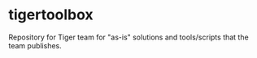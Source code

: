 # tigertoolbox
Repository for Tiger team for "as-is" solutions and tools/scripts that the team publishes.
